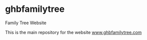 # ghbfamilytree
Family Tree Website

This is the main repository for the website www.ghbfamilytree.com
